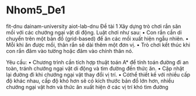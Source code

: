 # Nhom5_De1 
fit-dnu dainam-university aiot-lab-dnu
Đề tài 1
 Xây dựng trò chơi rắn săn mồi với các chướng ngại vật di động. Luật chơi như sau:
 • Con rắn cần di chuyển trên một bản đồ (grid-based) để ăn các mồi xuất hiện ngẫu nhiên.
 • Mỗi khi ăn được mồi, thân rắn sẽ dài thêm một đơn vị.
 • Trò chơi kết thúc khi con rắn đâm vào tường hoặc đâm vào chính thân nó.

Yêu cầu:
 • Chương trình cần tích hợp thuật toán A* để tính toán đường đi an toàn, tránh chướng ngại vật di động và tìm đường đến thức ăn.
 • Cập nhật lại đường đi khi chướng ngại vật thay đổi vị trí.
 • Cóthể thiết kế với nhiều cấp độ khác nhau, cấp độ khó hơn sẽ có kích thước bản đồ lớn hơn, nhiều chướng ngại vật hơn và thức ăn xuất hiện ở các vị trí khó tìm đường
